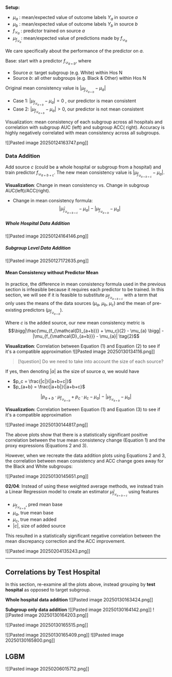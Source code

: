 **Setup:**
- $\mu_a$  : mean/expected value of outcome labels $Y_a$ in source $a$
- $\mu_b$   : mean/expected value of outcome labels $Y_b$ in source $b$
- $f_{\mathcal{D}_a}$ : predictor trained on source $a$ 
- $\mu_{f_{\mathcal{D}_a}}$: mean/expected value of predictions made by $f_{\mathcal{D}_a}$ 

We care specifically about the performance of the predictor on $a$.

Base: start with a predictor $f_{\mathcal{D}_{a+b}}$, where
- Source $a$: target subgroup (e.g. White) within Hos N
- Source $b$: all other subgroups (e.g. Black & Other) within Hos N

Original mean consistency value is $|\mu_{f_{\mathcal{D}_{a+b}}} - \mu_{a}|$ 
- Case 1: $|\mu_{f_{\mathcal{D}_{a+b}}} - \mu_{a}| = 0$ , our predictor is mean consistent
- Case 2: $|\mu_{f_{\mathcal{D}_{a+b}}} - \mu_{a}| > 0$, our predictor is not mean consistent

Visualization: mean consistency of each subgroup across all hospitals and correlation with subgroup AUC (left) and subgroup ACC( right). Accuracy is highly negatively correlated with mean consistency across all subgroups.

![[Pasted image 20250124163747.png]]

### Data Addition
Add source $c$ (could be a whole hospital or subgroup from a hospital) and train predictor $f_{\mathcal{D}_{a+b+c}}$. The new mean consistency value is $|\mu_{f_{\mathcal{D}_{a+b+c}}} - \mu_{a}|$.

**Visualization**: Change in mean consistency vs. Change in subgroup AUC(left)/ACC(right). 
- Change in mean consistency formula:
$$|\hat\mu_{f_{\mathcal{D}_{a+b+c}}} - \mu_{a}| - |\mu_{f_{\mathcal{D}_{a+b}}} - \mu_{a}| \tag{1}$$
##### Whole Hospital Data Addition

![[Pasted image 20250124164146.png]]

##### Subgroup Level Data Addition
![[Pasted image 20250127172635.png]]

#### Mean Consistency without Predictor Mean
In practice, the difference in mean consistency formula used in the previous section is infeasible because it requires each predictor to be trained. In this section, we will see if it is feasible to substitute $\mu_{f_{\mathcal{D}_{a+b+c}}}$ with a term that only uses the means of the data sources ($\mu_a$, $\mu_b$, $\mu_c$) and the mean of pre-existing predictors ($\mu_{f_{\mathcal{D}_{a+b}}}$). 

Where $c$ is the added source, our new mean consistency metric is
$$\bigg|\frac{\mu_{f_{\mathcal{D}_{a+b}}} + \mu_c}{2} - \mu_{a} \bigg| - |\mu_{f_{\mathcal{D}_{a+b}}} - \mu_{a}| \tag{2}$$

**Visualization**: Correlation between Equation (1) and Equation (2) to see if it's a compatible approximation
![[Pasted image 20250130134116.png]]

>[!question] Do we need to take into account the size of each source?

If yes, then denoting $|a|$ as the size of source $a$, we would have
- $p_c = \frac{|c|}{|a+b+c|}$
- $p_{a+b} = \frac{|a+b|}{|a+b+c}$ 

$$\bigg|p_{a+b} \cdot \mu_{f_{\mathcal{D}_{a+b}}} + p_c \cdot \mu_c - \mu_{a} \bigg| - |\mu_{f_{\mathcal{D}_{a+b}}} - \mu_{a}| \tag{3}$$

**Visualization:** Correlation between Equation (1) and Equation (3) to see if it's a compatible approximation 

![[Pasted image 20250130144817.png]]

The above plots show that there is a statistically significant positive correlation between the true mean consistency change (Equation 1) and the proxy expressions (Equations 2 and 3).

However, when we recreate the data addition plots using Equations 2 and 3, the correlation between mean consistency and ACC change goes away for the Black and White subgroups:

![[Pasted image 20250130145651.png]]

**02/04**: Instead of using these weighted average methods, we instead train a Linear Regression model to create an estimator $\hat{\mu}_{f_{\mathcal{D}_{a+b+c}}}$ using features
- $\mu_{f_{\mathcal{D}_{a+b}}}$, pred mean base
- $\mu_a$, true mean base
- $\mu_c$, true mean added
- $|c|$, size of added source

This resulted in a statistically significant negative correlation between the mean discrepancy correction and the ACC improvement.

![[Pasted image 20250204135243.png]]

---
## Correlations by Test Hospital
In this section, re-examine all the plots above, instead grouping by **test hospital** as opposed to target subgroup.

**Whole hospital data addition**
![[Pasted image 20250130163424.png]]

**Subgroup only data addition**
![[Pasted image 20250130164142.png]]
![[Pasted image 20250130164203.png]]


![[Pasted image 20250130165515.png]]

![[Pasted image 20250130165409.png]]
![[Pasted image 20250130165800.png]]



## LGBM
![[Pasted image 20250206015712.png]]
